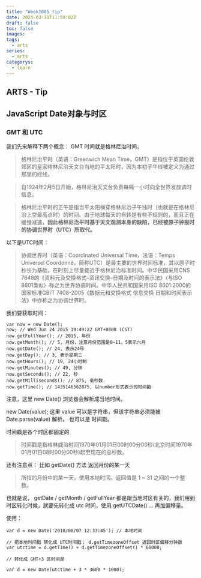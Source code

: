 ```yaml
---
title: "Week1005_tip"
date: 2023-03-31T11:59:02Z
draft: false 
toc: false
images:
tags:
  - arts 
series:
  - arts 
categorys:
  - learn 
---
```


## ARTS - Tip

## JavaScript Date对象与时区

### GMT 和 UTC
我们先来解释下两个概念：
GMT 时间就是格林尼治时间，
> 格林尼治平时（英语：Greenwich Mean Time，GMT）是指位于英国伦敦郊区的皇家格林尼治天文台当地的平太阳时，因为本初子午线被定义为通过那里的经线。

> 自1924年2月5日开始，格林尼治天文台负责每隔一小时向全世界发放调时信息。

> 格林尼治平时的正午是指当平太阳横穿格林尼治子午线时（也就是在格林尼治上空最高点时）的时间。由于地球每天的自转是有些不规则的，而且正在缓慢减速，**因此格林尼治平时基于天文观测本身的缺陷，已经被原子钟报时的协调世界时（UTC）所取代。**


以下是UTC时间：
> 协调世界时（英语：Coordinated Universal Time，法语：Temps Universel Coordonné，简称UTC）是最主要的世界时间标准，其以原子时秒长为基础，在时刻上尽量接近于格林尼治标准时间。中华民国采用CNS 7648的《资料元及交换格式–资讯交换–日期及时间的表示法》（与ISO 8601类似）称之为世界协调时间。中华人民共和国采用ISO 8601:2000的国家标准GB/T 7408-2005《数据元和交换格式 信息交换 日期和时间表示法》中亦称之为协调世界时。
> 

我们要获取时间：

```
var now = new Date();
now; // Wed Jun 24 2015 19:49:22 GMT+0800 (CST)
now.getFullYear(); // 2015, 年份
now.getMonth(); // 5, 月份，注意月份范围是0~11，5表示六月
now.getDate(); // 24, 表示24号
now.getDay(); // 3, 表示星期三
now.getHours(); // 19, 24小时制
now.getMinutes(); // 49, 分钟
now.getSeconds(); // 22, 秒
now.getMilliseconds(); // 875, 毫秒数
now.getTime(); // 1435146562875, 以number形式表示的时间戳
```

注意，这里 new Date() 浏览器会解析成当地时间。

new Date(value);
这里 value 可以是字符串，但该字符串必须能被 Date.parse(value) 解析，
也可以是 时间戳。 



时间戳是各个时区都固定的

> 时间戳是指格林威治时间1970年01月01日00时00分00秒(北京时间1970年01月01日08时00分00秒)起至现在的总秒数。
> 


还有注意点：
比如 getDate() 方法 返回月份的某一天
> 所指的月份中的某一天，使用本地时间。返回值是 1 ~ 31 之间的一个整数。

也就是说， getDate / getMonth / getFullYear  都是跟当地时区有关的，我们用到时区转化时候，就要先转化成 utc 时间，使用 getUTCDate() ... 再加偏移量。


使用：

```
var d = new Date('2018/08/07 12:33:45'); // 本地时间

// 把本地时间戳 转化成 UTC时间戳； d.getTimezoneOffset 返回时区偏移分钟数
var utctime = d.getTime() + d.getTimezoneOffset() * 60000;   

// 转化成 GMT+3 区时间是

var d = new Date(utctime + 3 * 3600 * 1000);


```



